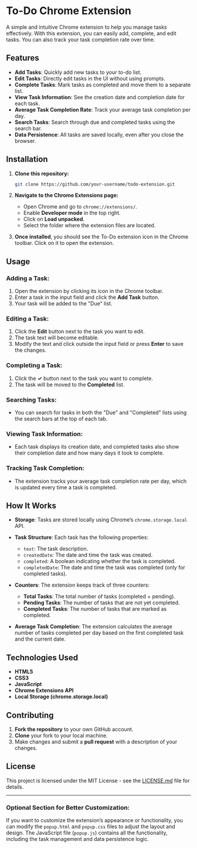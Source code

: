 # To-Do Chrome Extension

A simple and intuitive Chrome extension to help you manage tasks effectively. With this extension, you can easily add, complete, and edit tasks. You can also track your task completion rate over time.

## Features

- **Add Tasks**: Quickly add new tasks to your to-do list.
- **Edit Tasks**: Directly edit tasks in the UI without using prompts.
- **Complete Tasks**: Mark tasks as completed and move them to a separate list.
- **View Task Information**: See the creation date and completion date for each task.
- **Average Task Completion Rate**: Track your average task completion per day.
- **Search Tasks**: Search through due and completed tasks using the search bar.
- **Data Persistence**: All tasks are saved locally, even after you close the browser.

## Installation

1. **Clone this repository:**

   ```bash
   git clone https://github.com/your-username/todo-extension.git
   ```

2. **Navigate to the Chrome Extensions page:**

   - Open Chrome and go to `chrome://extensions/`.
   - Enable **Developer mode** in the top right.
   - Click on **Load unpacked**.
   - Select the folder where the extension files are located.

3. **Once installed**, you should see the To-Do extension icon in the Chrome toolbar. Click on it to open the extension.

## Usage

### Adding a Task:
1. Open the extension by clicking its icon in the Chrome toolbar.
2. Enter a task in the input field and click the **Add Task** button.
3. Your task will be added to the "Due" list.

### Editing a Task:
1. Click the **Edit** button next to the task you want to edit.
2. The task text will become editable.
3. Modify the text and click outside the input field or press **Enter** to save the changes.

### Completing a Task:
1. Click the **✓** button next to the task you want to complete.
2. The task will be moved to the **Completed** list.

### Searching Tasks:
- You can search for tasks in both the "Due" and "Completed" lists using the search bars at the top of each tab.

### Viewing Task Information:
- Each task displays its creation date, and completed tasks also show their completion date and how many days it took to complete.

### Tracking Task Completion:
- The extension tracks your average task completion rate per day, which is updated every time a task is completed.

## How It Works

- **Storage**: Tasks are stored locally using Chrome’s `chrome.storage.local` API.
- **Task Structure**: Each task has the following properties:
  - `text`: The task description.
  - `createdDate`: The date and time the task was created.
  - `completed`: A boolean indicating whether the task is completed.
  - `completedDate`: The date and time the task was completed (only for completed tasks).
  
- **Counters**: The extension keeps track of three counters:
  - **Total Tasks**: The total number of tasks (completed + pending).
  - **Pending Tasks**: The number of tasks that are not yet completed.
  - **Completed Tasks**: The number of tasks that are marked as completed.
  
- **Average Task Completion**: The extension calculates the average number of tasks completed per day based on the first completed task and the current date.

## Technologies Used

- **HTML5**
- **CSS3**
- **JavaScript**
- **Chrome Extensions API**
- **Local Storage (chrome.storage.local)**

## Contributing

1. **Fork the repository** to your own GitHub account.
2. **Clone** your fork to your local machine.
3. Make changes and submit a **pull request** with a description of your changes.

## License

This project is licensed under the MIT License - see the [LICENSE.md](LICENSE.md) file for details.

---

### Optional Section for Better Customization:
If you want to customize the extension’s appearance or functionality, you can modify the `popup.html` and `popup.css` files to adjust the layout and design. The JavaScript file (`popup.js`) contains all the functionality, including the task management and data persistence logic.
